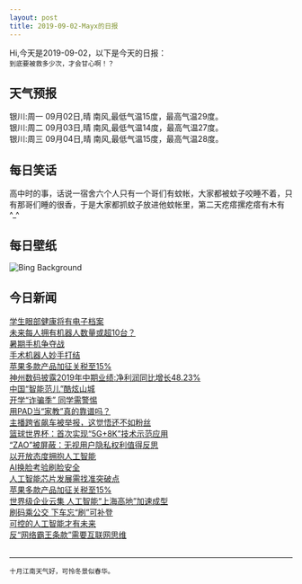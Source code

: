 ```yaml
---
layout: post
title: 2019-09-02-Mayx的日报
---
```


Hi,今天是2019-09-02，以下是今天的日报：<br><small>
到底要被救多少次，才会甘心啊！？</small><!--more-->
## 天气预报
银川:周一 09月02日,晴 南风,最低气温15度，最高气温29度。<br>银川:周二 09月03日,晴 南风,最低气温14度，最高气温27度。<br>银川:周三 09月04日,晴 南风,最低气温15度，最高气温28度。
## 每日笑话
高中时的事，话说一宿舍六个人只有一个哥们有蚊帐，大家都被蚊子咬睡不着，只有那哥们睡的很香，于是大家都抓蚊子放进他蚊帐里，第二天疙瘩摞疙瘩有木有^_^
## 每日壁纸
![Bing Background](https://cn.bing.com/th?id=OHR.Castelbouc_EN-US7345047986_1920x1080.jpg&rf=LaDigue_1920x1080.jpg&pid=hp "Castelbouc and the Gorges du Tarn along the Tarn River in France (© Stefan Schurr/Westend61/Offset)")
## 今日新闻

[学生眼部健康将有电子档案](http://it.people.com.cn/n1/2019/0902/c1009-31330694.html)   
[未来每人拥有机器人数量或超10台？](http://it.people.com.cn/n1/2019/0902/c1009-31330697.html)   
[暑期手机争夺战](http://it.people.com.cn/n1/2019/0902/c1009-31330717.html)   
[手术机器人妙手打结](http://it.people.com.cn/n1/2019/0902/c1009-31330772.html)   
[苹果多款产品加征关税至15%](http://it.people.com.cn/n1/2019/0902/c1009-31330672.html)   
[神州数码披露2019年中期业绩:净利润同比增长48.23%](http://it.people.com.cn/n1/2019/0902/c1009-31330674.html)   
[中国“智能范儿”酷炫山城](http://it.people.com.cn/n1/2019/0902/c1009-31330675.html)   
[开学“诈骗季” 同学需警惕](http://it.people.com.cn/n1/2019/0902/c1009-31330693.html)   
[用PAD当“家教”真的靠谱吗？](http://it.people.com.cn/n1/2019/0902/c1009-31330781.html)   
[主播跨省飙车被举报，这觉悟还不如粉丝](http://it.people.com.cn/n1/2019/0902/c1009-31330716.html)   
[篮球世界杯：首次实现“5G+8K”技术示范应用](http://it.people.com.cn/n1/2019/0902/c1009-31330747.html)   
[“ZAO”被屏蔽：无视用户隐私权利值得反思](http://it.people.com.cn/n1/2019/0902/c1009-31330464.html)   
[以开放态度拥抱人工智能](http://it.people.com.cn/n1/2019/0902/c1009-31330620.html)   
[AI换脸考验刷脸安全](http://it.people.com.cn/n1/2019/0902/c1009-31330619.html)   
[人工智能芯片发展需找准突破点](http://it.people.com.cn/n1/2019/0902/c1009-31330606.html)   
[苹果多款产品加征关税至15%](http://it.people.com.cn/n1/2019/0902/c1009-31330597.html)   
[世界级企业云集 人工智能“上海高地”加速成型](http://it.people.com.cn/n1/2019/0902/c1009-31330580.html)   
[刷码乘公交 下车忘“刷”可补登](http://it.people.com.cn/n1/2019/0902/c1009-31330532.html)   
[可控的人工智能才有未来](http://it.people.com.cn/n1/2019/0902/c1009-31330518.html)   
[反“网络霸王条款”需要互联网思维](http://it.people.com.cn/n1/2019/0902/c1009-31330503.html)   
<br />

***

<small>十月江南天气好，可怜冬景似春华。</small>
